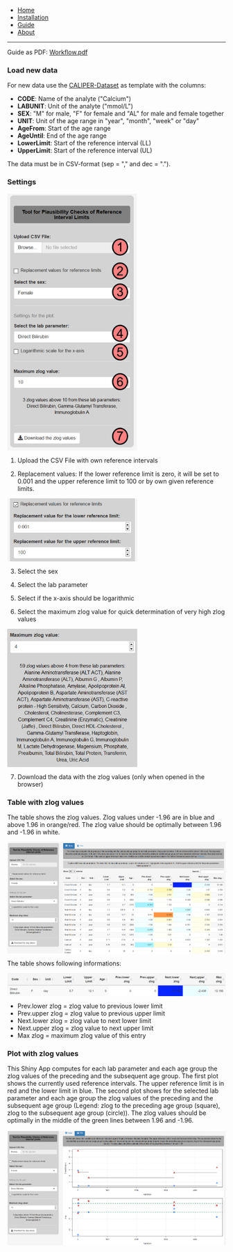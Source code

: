 * [Home](./index.md)
* [Installation](./install.md)
* [Guide](./guide.md)
* [About](./about.md)

---

Guide as PDF: [Workflow.pdf](https://github.com/SandraKla/Zlog_AdRI/raw/master/docs/Workflow.pdf)

### Load new data 

For new data use the [CALIPER-Dataset](https://github.com/SandraKla/Zlog_AdRI/blob/master/data/CALIPER.csv) as template with the columns:

* **CODE**: Name of the analyte ("Calcium") 
* **LABUNIT**: Unit of the analyte ("mmol/L")
* **SEX**: "M" for male, "F" for female and "AL" for male and female together
* **UNIT**: Unit of the age range in "year", "month", "week" or "day"
* **AgeFrom**: Start of the age range 
* **AgeUntil**: End of the age range 
* **LowerLimit**: Start of the reference interval (LL)
* **UpperLimit**: Start of the reference interval (UL)

The data must be in CSV-format (sep = "," and dec = ".").

### Settings

<img src="setting.png" align="center" style="width:300px;"/>

1)	Upload the CSV File with own reference intervals 

2)	Replacement values: If the lower reference limit is zero, it will be set to 0.001 and the upper reference limit to 100 or by own given reference limits.

<img src="shiny_replace.png" align="center" style="width:300px;"/>

3)	Select the sex

4)	Select the lab parameter

5)	Select if the x-axis should be logarithmic

6)	Select the maximum zlog value for quick determination of very high zlog values

<img src="shiny_high_zlog.png" align="center" style="width:300px;"/>

7)	Download the data with the zlog values (only when opened in the browser)

### Table with zlog values

The table shows the zlog values. Zlog values under -1.96 are in blue and above 1.96 in orange/red. The zlog value should be optimally between 1.96 and -1.96 in white.

<img src="table.png" align="center"/>

The table shows following informations:

<img src="shiny_table.png" align="center"/>

- Prev.lower zlog = zlog value to previous lower limit 
- Prev.upper zlog = zlog value to previous upper limit
- Next.lower zlog = zlog value to next lower limit
- Next.upper zlog = zlog value to next upper limit
- Max zlog = maximum zlog value of this entry


### Plot with zlog values 

This Shiny App computes for each lab parameter and each age group the zlog values of the preceding and the subsequent age group. The first plot shows the currently used reference intervals. The upper reference limit is in red and the lower limit in blue. The second plot shows for the selected lab parameter and each age group the zlog values of the preceding and the subsequent age group (Legend: zlog to the preceding age group (square), zlog to the subsequent age group (circle)). The zlog values should be optimally in the middle of the green lines between 1.96 and -1.96.

<img src="shiny.png" align="center"/>
